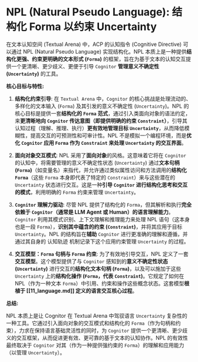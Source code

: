 # NPL (Natural Pseudo Language): 结构化 Forma 以约束 Uncertainty

在文本认知空间 (Textual Arena) 中，ACP 的认知指令 (Cognitive Directive) 可以通过 NPL (Natural Pseudo Language) 实现结构化。NPL 本质上是一种提供**结构化更强、约束更明确的文本形式 (`Forma`)** 的框架，旨在为基于文本的认知交互提供一个更清晰、更少歧义、更便于引导 `Cognitor` **管理意义不确定性 (`Uncertainty`)** 的工具。

**核心目标与特性:**

1.  **结构化约束引导**: 在 `Textual Arena` 中，`Cognitor` 的核心挑战是处理流动的、多样化的文本输入 (`Forma`) 及其引发的意义不确定性 (`Uncertainty`)。NPL 的核心目标是提供一套**结构化的 `Forma` 范式**，通过引入类面向对象的语法约定，来**更清晰地向 `Cognitor` 传达意图（即提供明确的约束 `Constraint`）**，引导其认知过程（理解、推理、执行）**更有效地管理目标 `Uncertainty`**，从而降低模糊性，提高交互的可预测性和可审计性。NPL 不是模拟一个编程环境，而是**优化 `Cognitor` 应用 `Forma` 作为 `Constraint` 来处理 `Uncertainty` 的交互界面**。

2.  **面向对象交互模式**: NPL 采用了**面向对象**的风格。这意味着它将在 `Cognitor` 的认知中，将需要管理的意义不确定性状态 (`Uncertainty`) 通过**文本句柄 (`Forma`)**（如变量名）来指代，并允许通过类似属性访问和方法调用的**结构化 `Forma`**（这些 `Forma` 本身即代表了特定的 `Constraint`）来与这些潜在的 `Uncertainty` 状态进行交互。这是一种**引导 `Cognitor` 进行结构化思考和交互的模式**，利用明确的 `Forma` 约束来管理 `Uncertainty`。

3.  **`Cognitor` 理解力驱动**: 尽管 NPL 提供了结构化的 `Forma`，但其解析和执行**完全依赖于 `Cognitor`（通常是 LLM Agent 或 Human）的语言理解能力**。`Cognitor` 利用其模式识别、上下文理解和推理能力来处理 NPL 语句（这本身也是一段 `Forma`），**识别其中蕴含的约束 (`Constraint`)**，并将其应用于目标 `Uncertainty`。NPL 的结构旨在**辅助** `Cognitor` 进行更准确的理解和遵循，并通过其自身的 认知轨迹 机制记录下这个应用约束管理 `Uncertainty` 的过程。

4.  **交互模型：`Forma` 句柄与 `Forma` 约束**: 为了有效地引导交互，NPL 定义了一套**交互模型**。这个模型提供了与 `Cognitor` 感知到的**意义不确定性状态 (`Uncertainty`)** 进行交互的**结构化文本句柄 (`Forma`)**，以及可以施加于这些 `Uncertainty` 上的**结构化操作 (`Forma`，代表 `Constraint`)**。它规定了如何在 NPL（作为一种文本 `Forma`）中引用、约束和操作这些概念状态。这套模型**根植于 [[11_language.md]] 定义的语言交互核心过程**。

**总结:**

NPL 本质上是让 Cognitor 在 Textual Arena 中驾驭语言 `Uncertainty` 复杂性的一种工具。它通过引入面向对象的交互模式和结构化的 `Forma`（作为句柄和约束），力求在保持语言基础灵活性的同时，为 `Cognitor` 提供一个更清晰、更少歧义的交互框架，从而促进更有效、更可靠的基于文本的认知协作。NPL 的有效性最终取决于 `Cognitor` 对其（作为一种提供强约束的 `Forma`）的理解和应用能力（以管理 `Uncertainty`）。